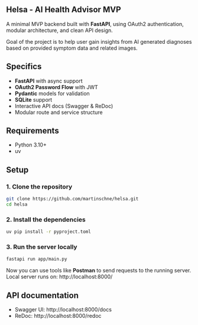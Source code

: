 ## Helsa - AI Health Advisor MVP

A minimal MVP backend built with **FastAPI**, using OAuth2 authentication, 
modular architecture, and clean API design. 

Goal of the project is to help user gain insights from AI generated diagnoses based on provided symptom data and related images.

## Specifics

- **FastAPI** with async support
- **OAuth2 Password Flow** with JWT
- **Pydantic** models for validation
- **SQLite** support
- Interactive API docs (Swagger & ReDoc)
- Modular route and service structure

## Requirements

- Python 3.10+
- uv

## Setup

### 1. Clone the repository

```bash
git clone https://github.com/martinschne/helsa.git
cd helsa
```
### 2. Install the dependencies
```bash
uv pip install -r pyproject.toml
```
### 3. Run the server locally
```bash
fastapi run app/main.py
```

Now you can use tools like **Postman** to send requests
to the running server. 
Local server runs on: http://localhost:8000/

## API documentation

- Swagger UI: http://localhost:8000/docs
- ReDoc: http://localhost:8000/redoc